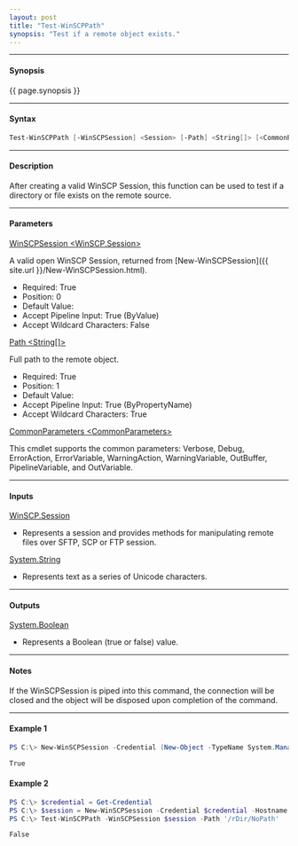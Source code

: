 ```yaml
---
layout: post
title: "Test-WinSCPPath"
synopsis: "Test if a remote object exists."
---
```


---

#### **Synopsis**

{{ page.synopsis }}

---

#### **Syntax**

```powershell
Test-WinSCPPath [-WinSCPSession] <Session> [-Path] <String[]> [<CommonParameters>]
```

---

#### **Description**

After creating a valid WinSCP Session, this function can be used to test if a directory or file exists on the remote source.

---

#### **Parameters**

[WinSCPSession \<WinSCP.Session\>](http://winscp.net/eng/docs/library_session)

A valid open WinSCP Session, returned from [New-WinSCPSession]({{ site.url }}/New-WinSCPSession.html).

* Required: True
* Position: 0
* Default Value:
* Accept Pipeline Input: True (ByValue)
* Accept Wildcard Characters: False

[Path \<String\[\]\>](http://winscp.net/eng/docs/library_session_fileexists)

Full path to the remote object.

* Required: True
* Position: 1
* Default Value: 
* Accept Pipeline Input: True (ByPropertyName)
* Accept Wildcard Characters: True

[CommonParameters \<CommonParameters\>](http://go.microsoft.com/fwlink/?LinkID=113216)

This cmdlet supports the common parameters: Verbose, Debug, ErrorAction, ErrorVariable, WarningAction, WarningVariable, OutBuffer, PipelineVariable, and OutVariable.

---

#### **Inputs**

[WinSCP.Session](http://winscp.net/eng/docs/library_session)

* Represents a session and provides methods for manipulating remote files over SFTP, SCP or FTP session.

[System.String](https://msdn.microsoft.com/en-us/library/system.string(v=vs.110).aspx)

* Represents text as a series of Unicode characters.

---

#### **Outputs**

[System.Boolean](https://msdn.microsoft.com/en-us/library/system.boolean(v=vs.110).aspx)

* Represents a Boolean (true or false) value.

---

#### **Notes**

If the WinSCPSession is piped into this command, the connection will be closed and the object will be disposed upon completion of the command.

---

#### **Example 1**

```powershell
PS C:\> New-WinSCPSession -Credential (New-Object -TypeName System.Management.Automation.PSCredential -ArgumentList $env:USERNAME, (New-Object -TypeName System.Security.SecureString)) -HostName $env:COMPUTERNAME -Protocol Ftp | Test-WinSCPPath -Path '/rDir/rSubDir'

True
```

#### **Example 2**

```powershell
PS C:\> $credential = Get-Credential
PS C:\> $session = New-WinSCPSession -Credential $credential -Hostname 'myftphost.org' -SshHostKeyFingerprint 'ssh-rsa 1024 xx:xx:xx:xx:xx:xx:xx:xx:xx:xx:xx:xx:xx:xx:xx:xx'
PS C:\> Test-WinSCPPath -WinSCPSession $session -Path '/rDir/NoPath'

False
```